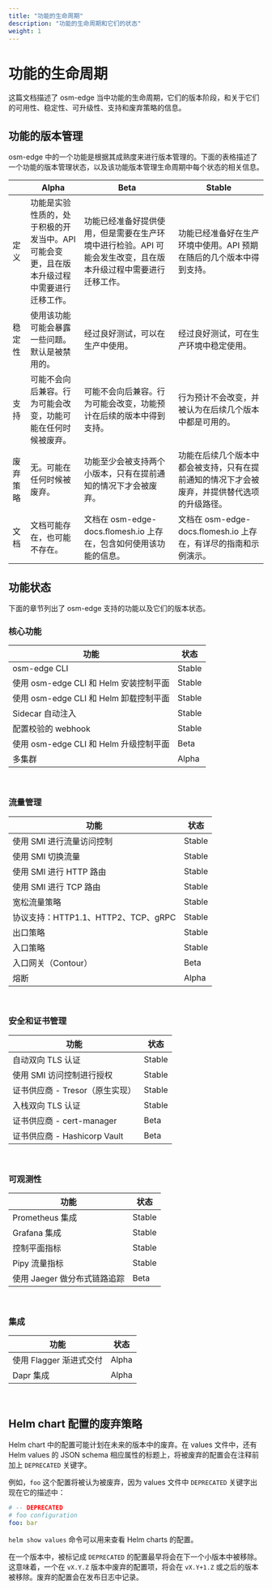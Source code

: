 ```yaml
---
title: "功能的生命周期"
description: "功能的生命周期和它们的状态"
weight: 1
---
```


# 功能的生命周期

这篇文档描述了 osm-edge 当中功能的生命周期，它们的版本阶段，和关于它们的可用性、稳定性、可升级性、支持和废弃策略的信息。

## 功能的版本管理

osm-edge 中的一个功能是根据其成熟度来进行版本管理的。下面的表格描述了一个功能的版本管理状态，以及该功能版本管理生命周期中每个状态的相关信息。

|                   | Alpha                                                        | Beta                                                         | Stable                                                       |
| ----------------- | ------------------------------------------------------------ | ------------------------------------------------------------ | ------------------------------------------------------------ |
| 定义              | 功能是实验性质的，处于积极的开发当中。API 可能会变更，且在版本升级过程中需要进行迁移工作。 | 功能已经准备好提供使用，但是需要在生产环境中进行检验。API 可能会发生改变，且在版本升级过程中需要进行迁移工作。 | 功能已经准备好在生产环境中使用。API 预期在随后的几个版本中得到支持。 |
| 稳定性            | 使用该功能可能会暴露一些问题。默认是被禁用的。               | 经过良好测试，可以在生产中使用。                             | 经过良好测试，可在生产环境中稳定使用。                       |
| 支持              | 可能不会向后兼容。行为可能会改变，功能可能在任何时候被废弃。 | 可能不会向后兼容。行为可能会改变，功能预计在后续的版本中得到支持。 | 行为预计不会改变，并被认为在后续几个版本中都是可用的。       |
| 废弃策略          | 无。可能在任何时候被废弃。                                   | 功能至少会被支持两个小版本，只有在提前通知的情况下才会被废弃。 | 功能在后续几个版本中都会被支持，只有在提前通知的情况下才会被废弃，并提供替代选项的升级路径。 |
| 文档 | 文档可能存在，也可能不存在。                                 | 文档在 osm-edge-docs.flomesh.io 上存在，包含如何使用该功能的信息。 | 文档在 osm-edge-docs.flomesh.io 上存在，有详尽的指南和示例演示。 |

## 功能状态

下面的章节列出了 osm-edge 支持的功能以及它们的版本状态。

### 核心功能

| 功能                              | 状态   |
| --------------------------------- | ------ |
| osm-edge CLI                           | Stable |
| 使用 osm-edge CLI 和 Helm 安装控制平面 | Stable |
| 使用 osm-edge CLI 和 Helm 卸载控制平面 | Stable |
| Sidecar 自动注入                  | Stable |
| 配置校验的 webhook                | Stable |
| 使用 osm-edge CLI 和 Helm 升级控制平面 | Beta   |
| 多集群                            | Alpha  |

<br/>

### 流量管理

| 功能                                | 状态   |
| ----------------------------------- | ------ |
| 使用 SMI 进行流量访问控制           | Stable |
| 使用 SMI 切换流量                   | Stable |
| 使用 SMI 进行 HTTP 路由             | Stable |
| 使用 SMI 进行 TCP 路由              | Stable |
| 宽松流量策略                        | Stable |
| 协议支持：HTTP1.1、HTTP2、TCP、gRPC | Stable |
| 出口策略                            | Stable |
| 入口策略                            | Stable |
| 入口网关（Contour）                | Beta   |
| 熔断                                | Alpha  |

<br/>

### 安全和证书管理

| 功能                             | 状态   |
| -------------------------------- | ------ |
| 自动双向 TLS 认证                | Stable |
| 使用 SMI  访问控制进行授权 | Stable |
| 证书供应商 - Tresor（原生实现）  | Stable |
| 入栈双向 TLS 认证                | Stable |
| 证书供应商 - cert-manager        | Beta   |
| 证书供应商 - Hashicorp Vault     | Beta   |

<br/>

### 可观测性

| 功能                         | 状态   |
| ---------------------------- | ------ |
| Prometheus 集成              | Stable |
| Grafana 集成                 | Stable |
| 控制平面指标                 | Stable |
| Pipy 流量指标               | Stable |
| 使用 Jaeger 做分布式链路追踪 | Beta   |

<br/>

### 集成

| 功能                    | 状态  |
| ----------------------- | ----- |
| 使用 Flagger 渐进式交付 | Alpha |
| Dapr 集成               | Alpha |

<br/>

## Helm chart 配置的废弃策略

Helm chart 中的配置可能计划在未来的版本中的废弃。在 values 文件中，还有  Helm values 的 JSON schema 相应属性的标题上，将被废弃的配置会在注释前加上 `DEPRECATED` 关键字。

例如，`foo` 这个配置将被认为被废弃，因为 values 文件中 `DEPRECATED` 关键字出现在它的描述中：

```yaml
# -- DEPRECATED
# foo configuration
foo: bar
```

`helm show values` 命令可以用来查看 Helm charts 的配置。

在一个版本中，被标记成 `DEPRECATED` 的配置最早将会在下一个小版本中被移除。这意味着，一个在 `vX.Y.Z` 版本中废弃的配置项，将会在 `vX.Y+1.Z` 或之后的版本被移除。废弃的配置会在发布日志中记录。